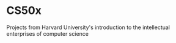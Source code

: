 # CS50x
Projects from Harvard University's introduction to the intellectual enterprises of computer science
